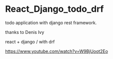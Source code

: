 # React_Django_todo_drf
todo application with django rest framework.


thanks to Denis Ivy

react + django  / with drf

https://www.youtube.com/watch?v=W9BjUoot2Eo

